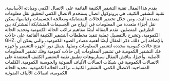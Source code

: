 يقدم هذا المقال تقنية التشفير الكثيفة القائمة على الاتصال الكمي ومبادئه الأساسية. تقنية التشفير الكثيف هي بروتوكول اتصال يستخدم الاتصال الكمي لتحقيق نقل معلومات متعددة البت. ومن خلال تحضير الحالات المتشابكة ومعالجة الجسيمات وقياسها، يمكن نقل أجزاء متعددة من المعلومات في أزواج من الجسيمات المتشابكة المشتركة بين الطرفين المتصلين. تقدم المقالة أيضًا مفاهيم تراكب الحالة الكمومية وتحديد الحالة الكمومية، وتشرح بالتفصيل عملية تنفيذ مخططات التشفير الكثيفة القائمة على حالات GHZ. بالإضافة إلى ذلك، ذكر المقال أيضًا أهمية مصادر الضوء الكمومية، والتي يمكن أن تنتج حالات كمومية محددة لتشفير المعلومات ونقلها. يتمثل دور أجهزة التشفير وأجهزة فك التشفير الكمومية في تشفير المعلومات إلى حالات كمومية وفك تشفير المعلومات الأصلية. وأخيرًا، يناقش المقال سيناريوهات تطبيق تقنية التشفير الكثيف المعتمدة على الاتصالات الكمومية في شبكات اتصالات الألياف الضوئية والحوسبة الكمومية.
الكلمات المفتاحية: الاتصال الكمي، التشفير الكثيف، تراكب الحالة الكمومية، تحديد الحالة الكمومية، اتصالات الألياف الضوئية
